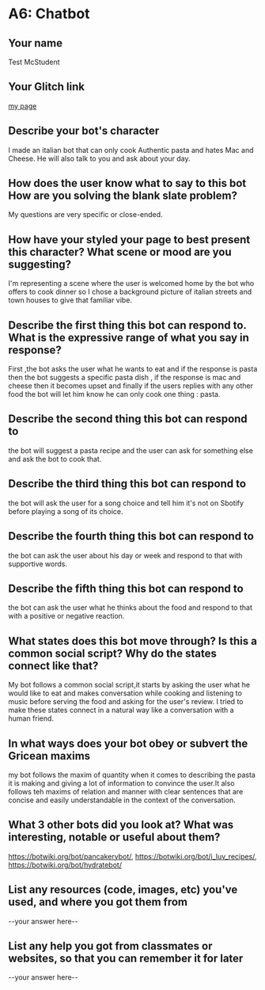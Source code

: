 # A6: Chatbot

## Your name
Test McStudent

## Your Glitch link
[my page](https://coumbak-a6.glitch.me)


## Describe your bot's character

I made an italian bot that can only cook Authentic pasta and hates Mac and Cheese. He will also talk to you and ask about your day.

## How does the user know what to say to this bot How are you solving the blank slate problem?

My questions are very specific or close-ended.

## How have your styled your page to best present this character? What scene or mood are you suggesting?

I'm representing a scene where the user is welcomed home by the bot who offers to cook dinner so I chose a background picture of italian streets and town houses to give that familiar vibe.

## Describe the first thing this bot can respond to.  What is the expressive range of what you say in response?

First ,the bot asks the user what he wants to eat and if the response is pasta then the bot suggests a specific pasta dish , if the response is mac and cheese then it becomes upset and finally if the users replies with any other food the bot will let him know he can only cook one thing : pasta.


## Describe the second thing this bot can respond to

the bot will suggest a pasta recipe and the user can ask for something else and ask the bot to cook that.


## Describe the third thing this bot can respond to

the bot will ask the user for a song choice and tell him it's not on Sbotify before playing a song of its choice.


## Describe the fourth thing this bot can respond to

the bot can ask the user about his day or week and respond to that with supportive words.


## Describe the fifth thing this bot can respond to

the bot can ask the user what he thinks about the food and respond to that with a positive or negative reaction.



## What states does this bot move through? Is this a common social script? Why do the states connect like that?

My bot follows a common social script,it starts by asking the user what he would like to eat and makes conversation while cooking and listening to music before serving the food and asking for the user's review. I tried to make these states connect in a natural way like a conversation with a human friend.



## In what ways does your bot obey or subvert the Gricean maxims

my bot follows the maxim of quantity when it comes to describing the pasta it is making and giving a lot of information to convince the user.It also follows teh maxims of relation and manner with clear sentences that are concise and easily understandable in the context of the conversation.

## What 3 other bots did you look at? What was interesting, notable or useful about them?

https://botwiki.org/bot/pancakerybot/,
https://botwiki.org/bot/i_luv_recipes/,
https://botwiki.org/bot/hydratebot/


## List any resources (code, images, etc) you've used, and where you got them from

--your answer here--

## List any help you got from classmates or websites, so that you can remember it for later

--your answer here--